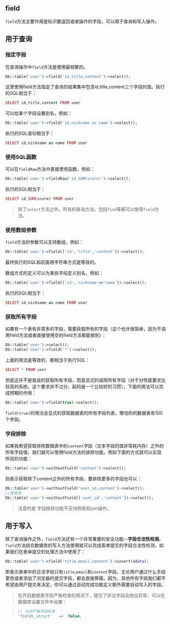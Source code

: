 ## field

`field`方法主要作用是标识要返回或者操作的字段，可以用于查询和写入操作。

## 用于查询

### 指定字段

在查询操作中`field`方法是使用最频繁的。

```php
Db::table('user')->field('id,title,content')->select();
```

这里使用field方法指定了查询的结果集中包含id,title,content三个字段的值。执行的SQL相当于：

```php
SELECT id,title,content FROM user

```

可以给某个字段设置别名，例如：

```php
Db::table('user')->field('id,nickname as name')->select();
```

执行的SQL语句相当于：

```php
SELECT id,nickname as name FROM user

```

### 使用SQL函数

可以在`fieldRaw`方法中直接使用函数，例如：

```php
Db::table('user')->fieldRaw('id,SUM(score)')->select();
```

执行的SQL相当于：

```php
SELECT id,SUM(score) FROM user

```

> 除了`select`方法之外，所有的查询方法，包括`find`等都可以使用`field`方法。

### 使用数组参数

`field`方法的参数可以支持数组，例如：

```php
Db::table('user')->field(['id','title','content'])->select();
```

最终执行的SQL和前面用字符串方式是等效的。

数组方式的定义可以为某些字段定义别名，例如：

```php
Db::table('user')->field(['id','nickname'=>'name'])->select();
```

执行的SQL相当于：

```php
SELECT id,nickname as name FROM user

```

### 获取所有字段

如果有一个表有非常多的字段，需要获取所有的字段（这个也许很简单，因为不调用field方法或者直接使用空的field方法都能做到）：

```php
Db::table('user')->select();
Db::table('user')->field('*')->select();
```

上面的用法是等效的，都相当于执行SQL：

```php
SELECT * FROM user

```

但是这并不是我说的获取所有字段，而是显式的调用所有字段（对于对性能要求比较高的系统，这个要求并不过分，起码是一个比较好的习惯），下面的用法可以完成预期的作用：

```php
Db::table('user')->field(true)->select();
```

`field(true)`的用法会显式的获取数据表的所有字段列表，哪怕你的数据表有100个字段。

### 字段排除

如果我希望获取排除数据表中的`content`字段（文本字段的值非常耗内存）之外的所有字段值，我们就可以使用field方法的排除功能，例如下面的方式就可以实现所说的功能：

```php
Db::table('user')->withoutField('content')->select();
```

则表示获取除了content之外的所有字段，要排除更多的字段也可以：

```php
Db::table('user')->withoutField('user_id,content')->select();
//或者用
Db::table('user')->withoutField(['user_id','content'])->select();
```

> 注意的是 字段排除功能不支持跨表和join操作。

## 用于写入

除了查询操作之外，`field`方法还有一个非常重要的安全功能--**字段合法性检测**。`field`方法结合数据库的写入方法使用就可以完成表单提交的字段合法性检测，如果我们在表单提交的处理方法中使用了：

```php
Db::table('user')->field('title,email,content')->insert($data);
```

即表示表单中的合法字段只有`title`,`email`和`content`字段，无论用户通过什么手段更改或者添加了浏览器的提交字段，都会直接屏蔽。因为，其他所有字段我们都不希望由用户提交来决定，你可以通过自动完成功能定义额外需要自动写入的字段。

> 在开启数据表字段严格检查的情况下，提交了非法字段会抛出异常，可以在数据库设置文件中设置：

> ```php
> // 关闭严格字段检查
> 'fields_strict'	=>	false,
> ```



